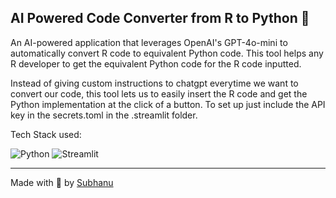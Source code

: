 ## AI Powered Code Converter from R to Python 🔁

An AI-powered application that leverages OpenAI's GPT-4o-mini to automatically convert R code to equivalent Python code. This tool helps any R developer to get the equivalent Python code for the R code inputted. 

Instead of giving custom instructions to chatgpt everytime we want to convert our code, this tool lets us to easily insert the R code and get the Python implementation at the click of a button. 
To set up just include the API key in the secrets.toml in the .streamlit folder.

Tech Stack used:

![Python](https://img.shields.io/badge/Python-8DB600?style=for-the-badge&logo=python&logoColor=white)
![Streamlit](https://img.shields.io/badge/Streamlit-FF4B4B?style=for-the-badge&logo=streamlit&logoColor=white)


---
Made with 💓 by [Subhanu](https://github.com/subhanu-dev)
